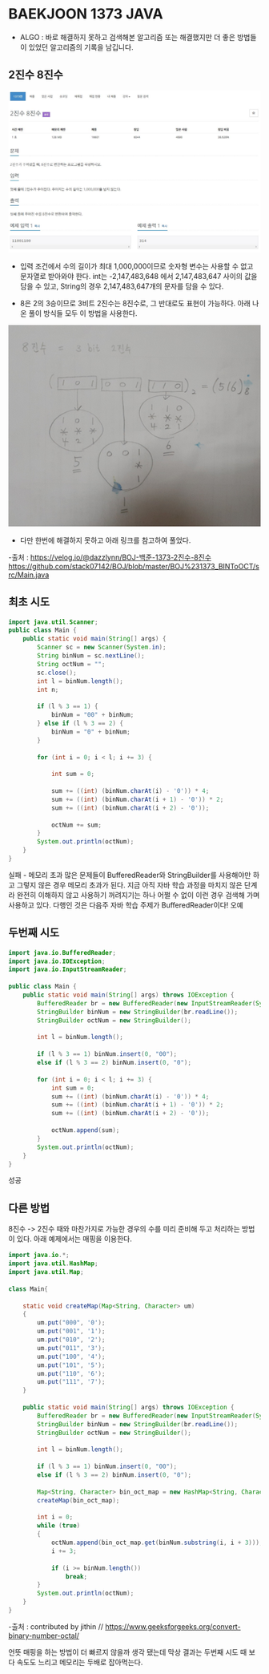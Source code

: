 # BAEKJOON 1373 JAVA
* ALGO : 바로 해결하지 못하고 검색해본 알고리즘 또는 해결했지만 더 좋은 방법들이 있었던 알고리즘의 기록을 남깁니다.

## 2진수 8진수
![1373](https://raw.githubusercontent.com/372dev/TIL/main/ALGO/img/b_1373.JPG)

* 입력 조건에서 수의 길이가 최대 1,000,000이므로 숫자형 변수는 사용할 수 없고 문자열로 받아와야 한다. int는 -2,147,483,648 에서 2,147,483,647 사이의 값을 담을 수 있고, String의 경우 2,147,483,647개의 문자를 담을 수 있다.

* 8은 2의 3승이므로 3비트 2진수는 8진수로, 그 반대로도 표현이 가능하다. 아래 나온 풀이 방식들 모두 이 방법을 사용한다.

![1373_2](https://raw.githubusercontent.com/372dev/TIL/main/ALGO/img/b_1373_2.JPG)

* 다만 한번에 해결하지 못하고 아래 링크를 참고하여 풀었다.

-출처 :
https://velog.io/@dazzlynn/BOJ-백준-1373-2진수-8진수
https://github.com/stack07142/BOJ/blob/master/BOJ%231373_BINToOCT/src/Main.java

## 최초 시도
```java
import java.util.Scanner;
public class Main {
    public static void main(String[] args) {
        Scanner sc = new Scanner(System.in);
        String binNum = sc.nextLine();
        String octNum = "";
        sc.close();
        int l = binNum.length();
        int n;

        if (l % 3 == 1) {
            binNum = "00" + binNum;
        } else if (l % 3 == 2) {
            binNum = "0" + binNum;
        }

        for (int i = 0; i < l; i += 3) {

            int sum = 0;

            sum += ((int) (binNum.charAt(i) - '0')) * 4;
            sum += ((int) (binNum.charAt(i + 1) - '0')) * 2;
            sum += ((int) (binNum.charAt(i + 2) - '0'));

            octNum += sum;
        }
        System.out.println(octNum);
    }
}
```

실패 - 메모리 초과
많은 문제들이 BufferedReader와 StringBuilder를 사용해야만 하고 그렇지 않은 경우 메모리 초과가 된다. 지금 아직 자바 학습 과정을 마치지 않은 단계라 완전히 이해하지 않고 사용하기 꺼려지기는 하나 어쩔 수 없이 이런 경우 검색해 가며 사용하고 있다. 다행인 것은 다음주 자바 학습 주제가 BufferedReader이다! 오예

## 두번째 시도
```java
import java.io.BufferedReader;
import java.io.IOException;
import java.io.InputStreamReader;

public class Main {
    public static void main(String[] args) throws IOException {
        BufferedReader br = new BufferedReader(new InputStreamReader(System.in));
        StringBuilder binNum = new StringBuilder(br.readLine());
        StringBuilder octNum = new StringBuilder();

        int l = binNum.length();

        if (l % 3 == 1) binNum.insert(0, "00");
        else if (l % 3 == 2) binNum.insert(0, "0");

        for (int i = 0; i < l; i += 3) {
            int sum = 0;
            sum += ((int) (binNum.charAt(i) - '0')) * 4;
            sum += ((int) (binNum.charAt(i + 1) - '0')) * 2;
            sum += ((int) (binNum.charAt(i + 2) - '0'));

            octNum.append(sum);
        }
        System.out.println(octNum);
    }
}
```
성공

## 다른 방법
8진수 -> 2진수 때와 마찬가지로
가능한 경우의 수를 미리 준비해 두고 처리하는 방법이 있다. 아래 예제에서는 매핑을 이용한다.

```java
import java.io.*;
import java.util.HashMap;
import java.util.Map;

class Main{

    static void createMap(Map<String, Character> um)
    {
        um.put("000", '0');
        um.put("001", '1');
        um.put("010", '2');
        um.put("011", '3');
        um.put("100", '4');
        um.put("101", '5');
        um.put("110", '6');
        um.put("111", '7');
    }

    public static void main(String[] args) throws IOException {
        BufferedReader br = new BufferedReader(new InputStreamReader(System.in));
        StringBuilder binNum = new StringBuilder(br.readLine());
        StringBuilder octNum = new StringBuilder();

        int l = binNum.length();

        if (l % 3 == 1) binNum.insert(0, "00");
        else if (l % 3 == 2) binNum.insert(0, "0");

        Map<String, Character> bin_oct_map = new HashMap<String, Character>();
        createMap(bin_oct_map);

        int i = 0;
        while (true)
        {
            octNum.append(bin_oct_map.get(binNum.substring(i, i + 3)));
            i += 3;

            if (i >= binNum.length())
                break;
        }
        System.out.println(octNum);
    }
}
```

-출처 :
contributed by jithin // https://www.geeksforgeeks.org/convert-binary-number-octal/

언뜻 매핑을 하는 방법이 더 빠르지 않을까 생각 됐는데 막상 결과는 두번째 시도 때 보다 속도도 느리고 메모리는 두배로 잡아먹는다.
